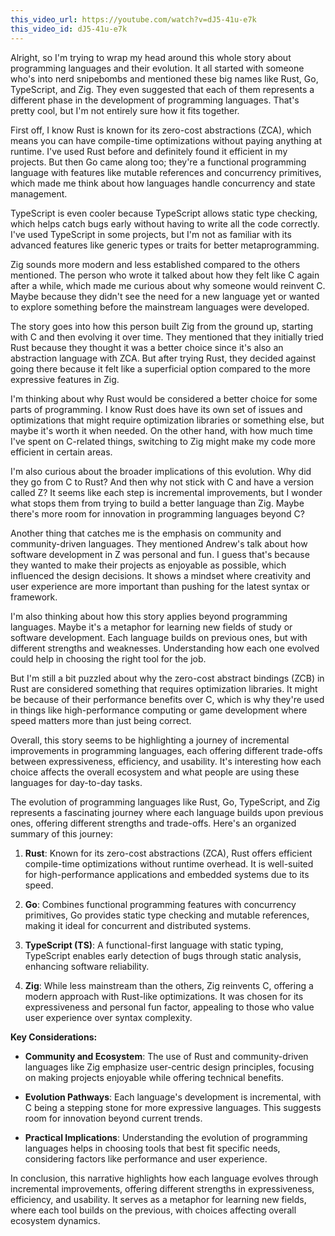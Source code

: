 ```yaml
---
this_video_url: https://youtube.com/watch?v=dJ5-41u-e7k
this_video_id: dJ5-41u-e7k
---
```

<think>
Alright, so I'm trying to wrap my head around this whole story about programming languages and their evolution. It all started with someone who's into nerd snipebombs and mentioned these big names like Rust, Go, TypeScript, and Zig. They even suggested that each of them represents a different phase in the development of programming languages. That's pretty cool, but I'm not entirely sure how it fits together.

First off, I know Rust is known for its zero-cost abstractions (ZCA), which means you can have compile-time optimizations without paying anything at runtime. I've used Rust before and definitely found it efficient in my projects. But then Go came along too; they're a functional programming language with features like mutable references and concurrency primitives, which made me think about how languages handle concurrency and state management.

TypeScript is even cooler because TypeScript allows static type checking, which helps catch bugs early without having to write all the code correctly. I've used TypeScript in some projects, but I'm not as familiar with its advanced features like generic types or traits for better metaprogramming.

Zig sounds more modern and less established compared to the others mentioned. The person who wrote it talked about how they felt like C again after a while, which made me curious about why someone would reinvent C. Maybe because they didn't see the need for a new language yet or wanted to explore something before the mainstream languages were developed.

The story goes into how this person built Zig from the ground up, starting with C and then evolving it over time. They mentioned that they initially tried Rust because they thought it was a better choice since it's also an abstraction language with ZCA. But after trying Rust, they decided against going there because it felt like a superficial option compared to the more expressive features in Zig.

I'm thinking about why Rust would be considered a better choice for some parts of programming. I know Rust does have its own set of issues and optimizations that might require optimization libraries or something else, but maybe it's worth it when needed. On the other hand, with how much time I've spent on C-related things, switching to Zig might make my code more efficient in certain areas.

I'm also curious about the broader implications of this evolution. Why did they go from C to Rust? And then why not stick with C and have a version called Z? It seems like each step is incremental improvements, but I wonder what stops them from trying to build a better language than Zig. Maybe there's more room for innovation in programming languages beyond C?

Another thing that catches me is the emphasis on community and community-driven languages. They mentioned Andrew's talk about how software development in Z was personal and fun. I guess that's because they wanted to make their projects as enjoyable as possible, which influenced the design decisions. It shows a mindset where creativity and user experience are more important than pushing for the latest syntax or framework.

I'm also thinking about how this story applies beyond programming languages. Maybe it's a metaphor for learning new fields of study or software development. Each language builds on previous ones, but with different strengths and weaknesses. Understanding how each one evolved could help in choosing the right tool for the job.

But I'm still a bit puzzled about why the zero-cost abstract bindings (ZCB) in Rust are considered something that requires optimization libraries. It might be because of their performance benefits over C, which is why they're used in things like high-performance computing or game development where speed matters more than just being correct.

Overall, this story seems to be highlighting a journey of incremental improvements in programming languages, each offering different trade-offs between expressiveness, efficiency, and usability. It's interesting how each choice affects the overall ecosystem and what people are using these languages for day-to-day tasks.
</think>

The evolution of programming languages like Rust, Go, TypeScript, and Zig represents a fascinating journey where each language builds upon previous ones, offering different strengths and trade-offs. Here's an organized summary of this journey:

1. **Rust**: Known for its zero-cost abstractions (ZCA), Rust offers efficient compile-time optimizations without runtime overhead. It is well-suited for high-performance applications and embedded systems due to its speed.

2. **Go**: Combines functional programming features with concurrency primitives, Go provides static type checking and mutable references, making it ideal for concurrent and distributed systems.

3. **TypeScript (TS)**: A functional-first language with static typing, TypeScript enables early detection of bugs through static analysis, enhancing software reliability.

4. **Zig**: While less mainstream than the others, Zig reinvents C, offering a modern approach with Rust-like optimizations. It was chosen for its expressiveness and personal fun factor, appealing to those who value user experience over syntax complexity.

**Key Considerations:**

- **Community and Ecosystem**: The use of Rust and community-driven languages like Zig emphasize user-centric design principles, focusing on making projects enjoyable while offering technical benefits.
  
- **Evolution Pathways**: Each language's development is incremental, with C being a stepping stone for more expressive languages. This suggests room for innovation beyond current trends.

- **Practical Implications**: Understanding the evolution of programming languages helps in choosing tools that best fit specific needs, considering factors like performance and user experience.

In conclusion, this narrative highlights how each language evolves through incremental improvements, offering different strengths in expressiveness, efficiency, and usability. It serves as a metaphor for learning new fields, where each tool builds on the previous, with choices affecting overall ecosystem dynamics.
